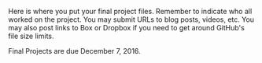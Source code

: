 Here is where you put your final project files. Remember to indicate who all worked on the project. You may submit URLs to blog posts, videos, etc. You may also post links to Box or Dropbox if you need to get around GitHub's file size limits.

Final Projects are due December 7, 2016.